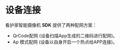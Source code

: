 # 设备连接

看护家智能摄像机 **SDK** 提供了两种配网方案：

- QrCode配网 (设备扫描App生成的二维码进行配网)。
- Ap 模式配网 (设备以自身开启一个热点给APP连接)。


